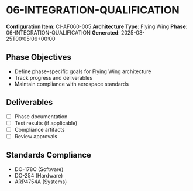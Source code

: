 # 06-INTEGRATION-QUALIFICATION

**Configuration Item**: CI-AF060-005
**Architecture Type**: Flying Wing
**Phase**: 06-INTEGRATION-QUALIFICATION
**Generated**: 2025-08-25T00:05:06+00:00

## Phase Objectives
- Define phase-specific goals for Flying Wing architecture
- Track progress and deliverables
- Maintain compliance with aerospace standards

## Deliverables
- [ ] Phase documentation
- [ ] Test results (if applicable)
- [ ] Compliance artifacts
- [ ] Review approvals

## Standards Compliance
- DO-178C (Software)
- DO-254 (Hardware)
- ARP4754A (Systems)
